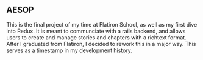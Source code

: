 ## AESOP
This is the final project of my time at Flatiron School, as well as my first dive into Redux.  It is meant to communciate with a rails backend, and allows users to create and manage stories and chapters with a richtext format.  After I graduated from Flatiron, I decided to rework this in a major way.  This serves as a timestamp in my development history.